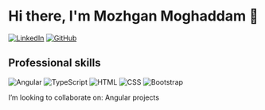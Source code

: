 # Hi there, I'm Mozhgan Moghaddam 👋

[![LinkedIn](https://img.shields.io/badge/-LinkedIn-000?&logo=LinkedIn&logoColor=0077B5&style=flat-square)](https://linkedin.com/in/mozhgan-moqadam)
[![GitHub](https://img.shields.io/badge/-GitHub-000?&logo=GitHub&logoColor=181717&style=flat-square)](https://github.com/mozhgan-moqadam)

## Professional skills

![Angular](https://img.shields.io/badge/-Angular-000?&logo=Angular&logoColor=DD0031)
![TypeScript](https://img.shields.io/badge/-TypeScript-000?&logo=TypeScript&logoColor=007ACC)
![HTML](https://img.shields.io/badge/-HTML-000?&logo=HTML5&logoColor=E34F26)
![CSS](https://img.shields.io/badge/-CSS-000?&logo=CSS3&logoColor=1572B6)
![Bootstrap](https://img.shields.io/badge/-Bootstrap-000?&logo=Bootstrap&logoColor=563D7C)


I’m looking to collaborate on: Angular projects

